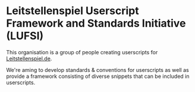 # Leitstellenspiel Userscript Framework and Standards Initiative (LUFSI)

This organisation is a group of people creating userscripts for [Leitstellenspiel.de](https://leitstellenspiel.de).

We're aming to develop standards & conventions for userscripts as well as provide a framework consisting of diverse snippets that can be included in userscripts.
